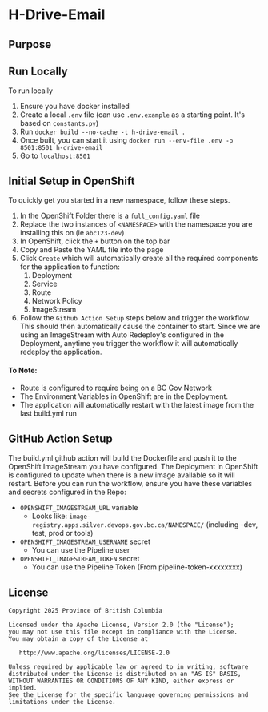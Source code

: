 # H-Drive-Email

## Purpose



## Run Locally
To run locally
1. Ensure you have docker installed
1. Create a local `.env` file (can use `.env.example` as a starting point. It's based on `constants.py`)
1. Run `docker build --no-cache -t h-drive-email .`
1. Once built, you can start it using `docker run --env-file .env -p 8501:8501 h-drive-email`
1. Go to `localhost:8501`

## Initial Setup in OpenShift
To quickly get you started in a new namespace, follow these steps. 
1. In the OpenShift Folder there is a `full_config.yaml` file
1. Replace the two instances of `<NAMESPACE>` with the namespace you are installing this on (ie `abc123-dev`)
1. In OpenShift, click the `+` button on the top bar
1. Copy and Paste the YAML file into the page
1. Click `Create` which will automatically create all the required components for the application to function:
    1. Deployment
    1. Service
    1. Route
    1. Network Policy
    1. ImageStream
1. Follow the `Github Action Setup` steps below and trigger the workflow. This should then automatically cause the container to start. Since we are using an ImageStream with Auto Redeploy's configured in the Deployment, anytime you trigger the workflow it will automatically redeploy the application.

#### To Note:
- Route is configured to require being on a BC Gov Network
- The Environment Variables in OpenShift are in the Deployment.
- The application will automatically restart with the latest image from the last build.yml run

## GitHub Action Setup
The build.yml github action will build the Dockerfile and push it to the OpenShift ImageStream you have configured. The Deployment in OpenShift is configured to update when there is a new image available so it will restart.
Before you can run the workflow, ensure you have these variables and secrets configured in the Repo:
- `OPENSHIFT_IMAGESTREAM_URL` variable
    - Looks like: `image-registry.apps.silver.devops.gov.bc.ca/NAMESPACE/` (including -dev, test, prod or tools)
- `OPENSHIFT_IMAGESTREAM_USERNAME` secret
    - You can use the Pipeline user
- `OPENSHIFT_IMAGESTREAM_TOKEN` secret
    - You can use the Pipeline Token (From pipeline-token-xxxxxxxx)


## License
```
Copyright 2025 Province of British Columbia

Licensed under the Apache License, Version 2.0 (the "License");
you may not use this file except in compliance with the License.
You may obtain a copy of the License at

   http://www.apache.org/licenses/LICENSE-2.0

Unless required by applicable law or agreed to in writing, software
distributed under the License is distributed on an "AS IS" BASIS,
WITHOUT WARRANTIES OR CONDITIONS OF ANY KIND, either express or implied.
See the License for the specific language governing permissions and
limitations under the License.
```